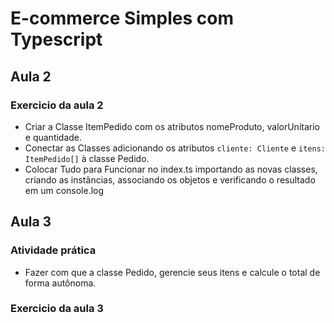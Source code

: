# E-commerce Simples com Typescript 

## Aula 2
### Exercicio da aula 2
- Criar a Classe ItemPedido com os atributos nomeProduto, valorUnitario e quantidade.
- Conectar as Classes adicionando os atributos `cliente: Cliente` e `itens: ItemPedido[]` à classe Pedido.
- Colocar Tudo para Funcionar no index.ts importando as novas classes, criando as instâncias,
associando os objetos e verificando o resultado em um console.log
## Aula 3
### Atividade prática
- Fazer com que a classe Pedido, gerencie seus itens e calcule o total de forma autônoma.
### Exercicio da aula 3
